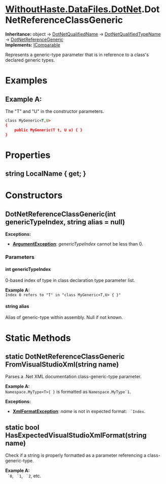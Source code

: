 # [WithoutHaste.DataFiles.DotNet](TableOfContents.WithoutHaste.DataFiles.DotNet.md).DotNetReferenceClassGeneric

**Inheritance:** object → [DotNetQualifiedName](WithoutHaste.DataFiles.DotNet.DotNetQualifiedName.md) → [DotNetQualifiedTypeName](WithoutHaste.DataFiles.DotNet.DotNetQualifiedTypeName.md) → [DotNetReferenceGeneric](WithoutHaste.DataFiles.DotNet.DotNetReferenceGeneric.md)  
**Implements:** [IComparable](https://docs.microsoft.com/en-us/dotnet/api/system.icomparable)  

Represents a generic-type parameter that is in reference to a class's declared generic types.  

# Examples

## Example A:

The "T" and "U" in the constructor parameters.
```xml
class MyGeneric<T,U>
{
    public MyGeneric(T t, U u) { }
}
```  

# Properties

## string LocalName { get; }

# Constructors

## DotNetReferenceClassGeneric(int genericTypeIndex, string alias = null)

**Exceptions:**  
* **[ArgumentException](https://docs.microsoft.com/en-us/dotnet/api/system.argumentexception)**: _genericTypeIndex_ cannot be less than 0.  

### Parameters

#### int genericTypeIndex

0-based index of type in class declaration type parameter list.  

**Example A:**  
`Index 0 refers to "T" in "class MyGeneric<T,U> { }"`  

#### string alias

Alias of generic-type within assembly. Null if not known.  

# Static Methods

## static DotNetReferenceClassGeneric FromVisualStudioXml(string name)

Parses a .Net XML documentation class-generic-type parameter.  

**Example A:**  
`Namespace.MyType<T>{ }` is formatted as ``Namespace.MyType`1``.  

**Exceptions:**  
* **[XmlFormatException](WithoutHaste.DataFiles.XmlFormatException.md)**: _name_ is not in expected format: `` `Index``.  

## static bool HasExpectedVisualStudioXmlFormat(string name)

Check if a string is properly formatted as a parameter referencing a class-generic-type.  

**Example A:**  
`` `0``, `` `1``, `` `2``, etc.  

